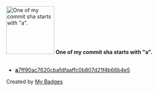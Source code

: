<img src="https://my-badges.github.io/my-badges/a-commit.png" alt="One of my commit sha starts with &quot;a&quot;." title="One of my commit sha starts with &quot;a&quot;." width="128">
<strong>One of my commit sha starts with &quot;a&quot;.</strong>
<br><br>

- <a href="https://github.com/ben-of-codecraft/electron-wix-msi/commit/a7ff90ac7620cbafdfaaffc0b807d21f4b66b4e5"><strong>a</strong>7ff90ac7620cbafdfaaffc0b807d21f4b66b4e5</a>


Created by <a href="https://github.com/my-badges/my-badges">My Badges</a>